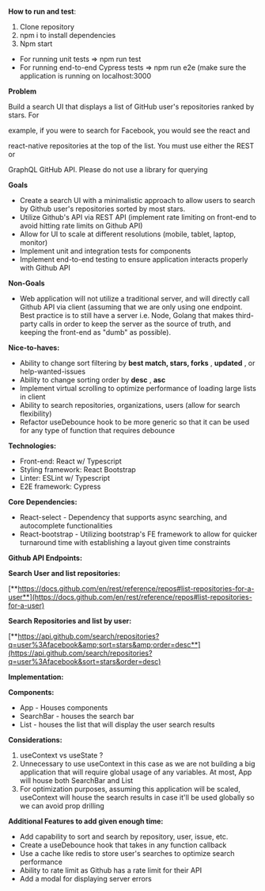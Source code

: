 **How to run and test**:

1) Clone repository
2) npm i to install dependencies
3) Npm start

- For running unit tests => npm run test
- For running end-to-end Cypress tests => npm run e2e (make sure the application is running on localhost:3000

**Problem**

Build a search UI that displays a list of GitHub user&#39;s repositories ranked by stars. For

example, if you were to search for Facebook, you would see the react and

react-native repositories at the top of the list. You must use either the REST or

GraphQL GitHub API. Please do not use a library for querying

**Goals**

- Create a search UI with a minimalistic approach to allow users to search by Github user&#39;s repositories sorted by most stars.
- Utilize Github&#39;s API via REST API (implement rate limiting on front-end to avoid hitting rate limits on Github API)
- Allow for UI to scale at different resolutions (mobile, tablet, laptop, monitor)
- Implement unit and integration tests for components
- Implement end-to-end testing to ensure application interacts properly with Github API

**Non-Goals**

- Web application will not utilize a traditional server, and will directly call Github API via client (assuming that we are only using one endpoint. Best practice is to still have a server i.e. Node, Golang that makes third-party calls in order to keep the server as the source of truth, and keeping the front-end as &quot;dumb&quot; as possible).

**Nice-to-haves:**

- Ability to change sort filtering by **best match, stars, forks** , **updated** , or help-wanted-issues
- Ability to change sorting order by **desc** , **asc**
- Implement virtual scrolling to optimize performance of loading large lists in client
- Ability to search repositories, organizations, users (allow for search flexibility)
- Refactor useDebounce hook to be more generic so that it can be used for any type of function that requires debounce

**Technologies:**

- Front-end: React w/ Typescript
- Styling framework: React Bootstrap
- Linter: ESLint w/ Typescript
- E2E framework: Cypress

**Core Dependencies:**

- React-select - Dependency that supports async searching, and autocomplete functionalities
- React-bootstrap - Utilizing bootstrap's FE framework to allow for quicker turnaround time with establishing a layout given time constraints

**Github API Endpoints:**

**Search User and list repositories:**

[**https://docs.github.com/en/rest/reference/repos#list-repositories-for-a-user**](https://docs.github.com/en/rest/reference/repos#list-repositories-for-a-user)

**Search Repositories and list by user:**

[**https://api.github.com/search/repositories?q=user%3Afacebook&amp;sort=stars&amp;order=desc**](https://api.github.com/search/repositories?q=user%3Afacebook&sort=stars&order=desc)

**Implementation:**

**Components:**

- App - Houses components
- SearchBar - houses the search bar
- List - houses the list that will display the user search results

**Considerations:**

1. useContext vs useState ?
1. Unnecessary to use useContext in this case as we are not building a big application that will require global usage of any variables. At most, App will house both SearchBar and List
1. For optimization purposes, assuming this application will be scaled, useContext will house the search results in case it&#39;ll be used globally so we can avoid prop drilling


**Additional Features to add given enough time:**

- Add capability to sort and search by repository, user, issue, etc.
- Create a useDebounce hook that takes in any function callback
- Use a cache like redis to store user's searches to optimize search performance
- Ability to rate limit as Github has a rate limit for their API
- Add a modal for displaying server errors
